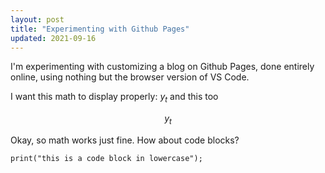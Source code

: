 ```yaml
---
layout: post
title: "Experimenting with Github Pages"
updated: 2021-09-16
---
```


I'm experimenting with customizing a blog on Github Pages, done entirely online, using nothing but the browser version of VS Code.

I want this math to display properly: $y_{t}$ and this too

$$y_{t}$$

Okay, so math works just fine. How about code blocks?

```
print("this is a code block in lowercase");
```